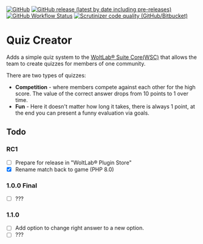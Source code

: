 [![GitHub](https://img.shields.io/github/license/Teralios/quizCreator?style=flat)](https://www.gnu.org/licenses/gpl-3.0.txt)
[![GitHub release (latest by date including pre-releases)](https://img.shields.io/github/v/release/teralios/quizCreator?include_prereleases&style=flat)](https://github.com/Teralios/quizCreator/releases)
[![GitHub Workflow Status](https://img.shields.io/github/workflow/status/Teralios/QuizCreator/PHP%20Build)](https://github.com/Teralios/QuizCreator/actions?query=workflow%3A%22PHP+Build%22)
[![Scrutinizer code quality (GitHub/Bitbucket)](https://img.shields.io/scrutinizer/quality/g/Teralios/QuizCreator?style=flat)](https://scrutinizer-ci.com/g/Teralios/QuizCreator/)

# Quiz Creator
Adds a simple quiz system to the [WoltLab® Suite Core(WSC)](https://www.woltlab.com/features/) that allows the team to create quizzes for members of one community.

There are two types of quizzes:
  * __Competition__ - where members compete against each other for the high score. The value of the correct answer drops from 10 points to 1 over time.
  * __Fun__ - Here it doesn't matter how long it takes, there is always 1 point, at the end you can present a funny evaluation via goals.

## Todo

### RC1
  - [ ] Prepare for release in "WoltLab® Plugin Store"
  - [x] Rename match back to game (PHP 8.0)
  
### 1.0.0 Final
  - [ ] ???
  
### 1.1.0
  - [ ] Add option to change right answer to a new option.
  - [ ] ???
